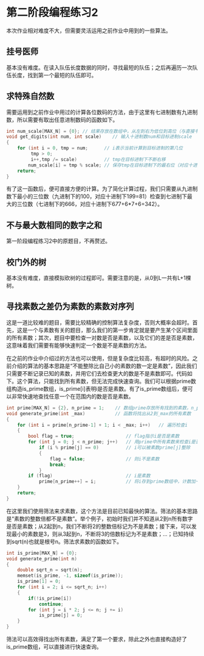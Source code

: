 # 第二阶段编程练习2

本次作业相对难度不大，但需要灵活运用之前作业中用到的一些算法。

## 挂号医师

基本没有难度。在读入队伍长度数据的同时，寻找最短的队伍；之后再遍历一次队伍长度，找到第一个最短的队伍即可。

## 求特殊自然数

需要运用到之前作业中用过的计算各位数码的方法，由于这里有七进制数有九进制数，所以需要有取出任意进制数码的函数如下。

```cpp
int num_scale[MAX_N] = {0}; // 结果存放在数组中，从左到右为低位到高位（与直接书写相反）
void get_digits(int num, int scale)    // 输入十进制数num和目标进制scale
{
    for (int i = 0, tmp = num;      // i表示当前计算到目标进制的第几位
         tmp > 0;               
         i++,tmp /= scale)          // tmp在目标进制下不断右移
        num_scale[i] = tmp % scale; // 保存tmp在目标进制下的最右位（对应十进制下个位）
    return;
}
```

有了这一函数后，便可直接方便的计算。为了简化计算过程，我们只需要从九进制数下最小的三位数（九进制下的100，对应十进制下1*9*9=81）检查到七进制下最大的三位数（七进制下的666，对应十进制下6*7*7+6*7+6=342）。

## 不与最大数相同的数字之和

第一阶段编程练习2中的原题目，不再赘述。

## 校门外的树

基本没有难度，直接模拟砍树的过程即可。需要注意的是，从0到L一共有L+1棵树。

## 寻找素数之差仍为素数的素数对序列

这是一道比较难的题目，需要比较精确的控制算法复杂度，否则大概率会超时。首先，这是一个与素数有关的题目，那么我们的第一步肯定就是要产生某个区间里面的所有素数；其次，题目中要检查一对数是否是素数，以及它们的差是否是素数，这意味着我们需要有能够快速判定一个数是不是素数的方法。

在之前的作业中介绍过的方法也可以使用，但是复杂度比较高，有超时的风险。之前介绍的算法的基本思路是“不能整除比自己小的素数的数一定是素数”，因此我们只需要不断记录已知的素数，并用它们去检查更大的数是不是素数即可。代码如下。这个算法，只能找到所有素数，但无法完成快速查询。我们可以根据prime数组构造is_prime数组，is_prime[i]表明i是否是素数。有了is_prime数组后，便可以非常快速地查找任意一个在范围内的数是否是素数。

```cpp
int prime[MAX_N] = {2}, n_prime = 1;    // 数组prime存放所有找到的素数，n_prime指明当前素数的个数
void generate_prime(int _max)           // 函数将找出从2到_max的所有素数
{
    for (int i = prime[n_prime-1] + 1; i < _max; i++)   // 遍历检查i
    {
        bool flag = true;                   // flag指示i是否是素数
        for (int j = 0; j < n_prime; j++)   // 用prime中所有素数来检查i是否是素数
            if (i % prime[j] == 0)          // i可以被素数prime[j]整除
            {
                flag = false;               // 则i不是素数
                break;
            }
        if (flag)                           // i是素数
            prime[n_prime++] = i;           // 将i存到prime数组中，计数加一
    }
    return;
}
```

在这里我们使用筛法来求素数，这个方法是目前已知最快的算法。筛法的基本思路是“素数的整数倍都不是素数”。举个例子，初始时我们并不知道从2到n所有数字是否是素数；从2起到n，我们不断将2的整数倍标记为不是素数；接下来，可以发现最小的素数是3，则从3起到n，不断将3的倍数标记为不是素数；...；已知持续到sqrt(n)也就是根号n。筛法求素数的函数如下。

```cpp
int is_prime[MAX_N] = {0};
void generate_prime(int n)
{
    double sqrt_n = sqrt(n);
    memset(is_prime, -1, sizeof(is_prime));
    is_prime[1] = 0;
    for (int i = 2; i <= sqrt_n; i++)
    {
        if(!is_prime[i])
            continue;
        for (int j = i * 2; j <= n; j += i)
            is_prime[j] = 0;
    }
}
```

筛法可以高效得找出所有素数，满足了第一个要求，除此之外也直接构造好了is_prime数组，可以直接进行快速查询。